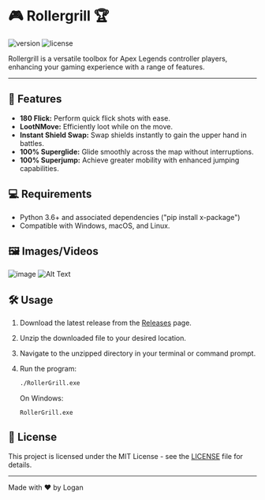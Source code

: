 # 🎮 Rollergrill 🏆

![version](https://img.shields.io/badge/version-1.0-blue.svg)
![license](https://img.shields.io/badge/license-MIT-green.svg)

Rollergrill is a versatile toolbox for Apex Legends controller players, enhancing your gaming experience with a range of features.

---

## 🚀 Features

- **180 Flick:** Perform quick flick shots with ease.
- **LootNMove:** Efficiently loot while on the move.
- **Instant Shield Swap:** Swap shields instantly to gain the upper hand in battles.
- **100% Superglide:** Glide smoothly across the map without interruptions.
- **100% Superjump:** Achieve greater mobility with enhanced jumping capabilities.

## 💻 Requirements

- Python 3.6+ and associated dependencies ("pip install x-package")
- Compatible with Windows, macOS, and Linux.

## 🖼️ Images/Videos

![image](https://github.com/Loganpnorton/RollerGrill/assets/100870414/3be586da-8838-4a1d-9ad8-68676064dfe5)
![Alt Text](https://giphy.com/gifs/NCGjczWVrnuo6cuccl)

## 🛠️ Usage

1. Download the latest release from the [Releases](https://github.com/yourusername/rollergrill/releases) page.
   
2. Unzip the downloaded file to your desired location.

3. Navigate to the unzipped directory in your terminal or command prompt.

4. Run the program:

   ```bash
   ./RollerGrill.exe
   ```

   On Windows:
   
   ```cmd
   RollerGrill.exe
   ```

## 📝 License

This project is licensed under the MIT License - see the [LICENSE](LICENSE) file for details.

---

Made with ❤️ by Logan
